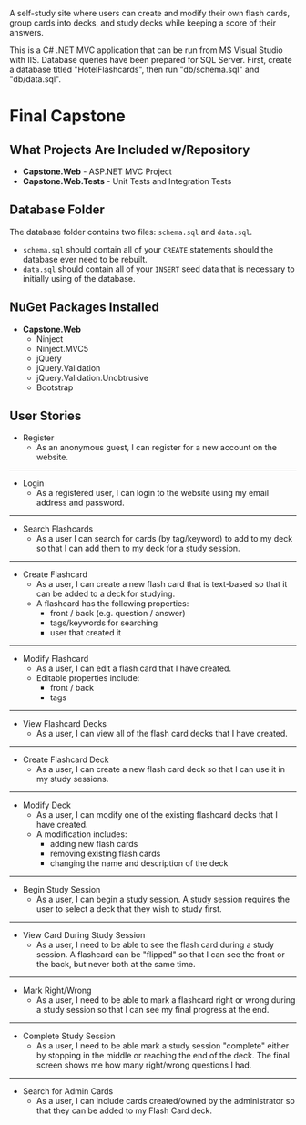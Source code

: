 A self-study site where users can create and modify their own flash cards, group cards into decks, and study decks while keeping a score of their answers.

This is a C# .NET MVC application that can be run from MS Visual Studio with IIS. Database queries have been prepared for SQL Server. First, create a database titled "HotelFlashcards", then run "db/schema.sql" and "db/data.sql".

# Final Capstone

## What Projects Are Included w/Repository

- **Capstone.Web** - ASP.NET MVC Project
- **Capstone.Web.Tests** - Unit Tests and Integration Tests

## Database Folder

The database folder contains two files: `schema.sql` and `data.sql`.

- `schema.sql` should contain all of your `CREATE` statements should the database ever need to be rebuilt.
- `data.sql` should contain all of your `INSERT` seed data that is necessary to initially using of the database.

## NuGet Packages Installed
 
- **Capstone.Web**
    - Ninject
    - Ninject.MVC5
    - jQuery
    - jQuery.Validation
    - jQuery.Validation.Unobtrusive
    - Bootstrap

**User Stories**
---
- Register
	- As an anonymous guest, I can register for a new account on the website.

---
- Login
	- As a registered user, I can login to the website using my email address and password.

---
- Search Flashcards
	- As a user I can search for cards (by tag/keyword) to add to my deck so that I can add them to my deck for a study session.

---
- Create Flashcard
	- As a user, I can create a new flash card that is text-based so that it can be added to a deck for studying.
	- A flashcard has the following properties:
		- front / back (e.g. question / answer)
		- tags/keywords for searching
		- user that created it

---
- Modify Flashcard
	- As a user, I can edit a flash card that I have created.
	- Editable properties include:
		- front / back
		- tags

---
- View Flashcard Decks
	- As a user, I can view all of the flash card decks that I have created.

---
- Create Flashcard Deck
	- As a user, I can create a new flash card deck so that I can use it in my study sessions.

---
- Modify Deck
	- As a user, I can modify one of the existing flashcard decks that I have created.
	- A modification includes:
		- adding new flash cards
		- removing existing flash cards
		- changing the name and description of the deck

---
- Begin Study Session
	- As a user, I can begin a study session. A study session requires the user to select a deck that they wish to study first.

---
- View Card During Study Session
	- As a user, I need to be able to see the flash card during a study session. A flashcard can be "flipped" so that I can see the front or the back, but never both at the same time.

---
- Mark Right/Wrong
	- As a user, I need to be able to mark a flashcard right or wrong during a study session so that I can see my final progress at the end.

---
- Complete Study Session 
	- As a user, I need to be able mark a study session "complete" either by stopping in the middle or reaching the end of the deck. The final screen shows me how many right/wrong questions I had.

---
- Search for Admin Cards
	- As a user, I can include cards created/owned by the administrator so that they can be added to my Flash Card deck.

